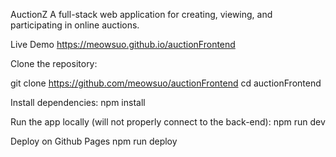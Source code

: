 AuctionZ
A full-stack web application for creating, viewing, and participating in online auctions.

Live Demo
https://meowsuo.github.io/auctionFrontend

Clone the repository:

git clone https://github.com/meowsuo/auctionFrontend
cd auctionFrontend

Install dependencies:
npm install

Run the app locally (will not properly connect to the back-end):
npm run dev

Deploy on Github Pages
npm run deploy
